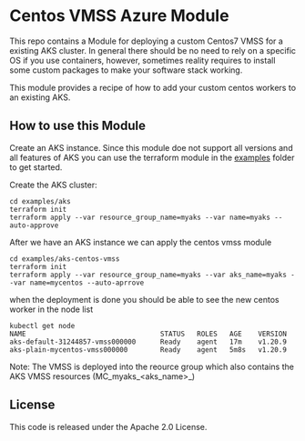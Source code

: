 # Centos VMSS Azure Module

This repo contains a Module for deploying a custom Centos7 VMSS for a existing AKS cluster.
In general there should be no need to rely on a specific OS if you use containers, however, 
sometimes reality requires to install some custom packages to make your software stack working. 

This module provides a recipe of how to add your custom centos workers to an existing AKS.

## How to use this Module

Create an AKS instance. Since this module doe not support all versions and all features of AKS you can use 
the terraform module in the [examples](examples) folder to get started.

Create the AKS cluster:
```
cd examples/aks
terraform init
terraform apply --var resource_group_name=myaks --var name=myaks --auto-approve
```

After we have an AKS instance we can apply the centos vmss module

```
cd examples/aks-centos-vmss
terraform init
terraform apply --var resource_group_name=myaks --var aks_name=myaks --var name=mycentos --auto-aprrove
```

when the deployment is done you should be able to see the new centos worker in the node list

```
kubectl get node
NAME                                 STATUS   ROLES   AGE    VERSION
aks-default-31244857-vmss000000      Ready    agent   17m    v1.20.9
aks-plain-mycentos-vmss000000        Ready    agent   5m8s   v1.20.9
```

Note: The VMSS is deployed into the reource group which also contains the AKS VMSS resources (MC_myaks_<aks_name>_<location>)

## License

This code is released under the Apache 2.0 License.